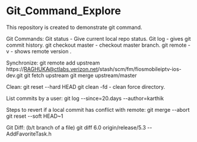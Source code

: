 # Git_Command_Explore
This repository is created to demonstrate git command.


Git Commands:
Git status - Give current local repo status.
Git log - gives git commit history.
git checkout master - checkout master branch.
git remote -v - shows remote version .

Synchronize:
git remote add upstream https://RAGHUKA@ctlabs.verizon.net/stash/scm/fm/fiosmobileiptv-ios-dev.git
git fetch upstream
git merge upstream/master

Clean:
git reset --hard HEAD
git clean -fd - clean force directory.


List commits by a user:
git log --since=20.days --author=karthik



Steps to revert if a local commit has conflict with remote:
git merge --abort
git reset --soft HEAD~1

Git Diff: (b/t branch of a file)
git diff 6.0 origin/release/5.3 -- AddFavoriteTask.h
